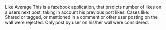 Like Average
This is a facebook application, that predicts number of likes on a users next post, taking in account his previous post likes.
Cases like: Shared or tagged, or mentioned in a comment or other user posting on the wall were rejected.
Only post by user on his/her wall were considered.
